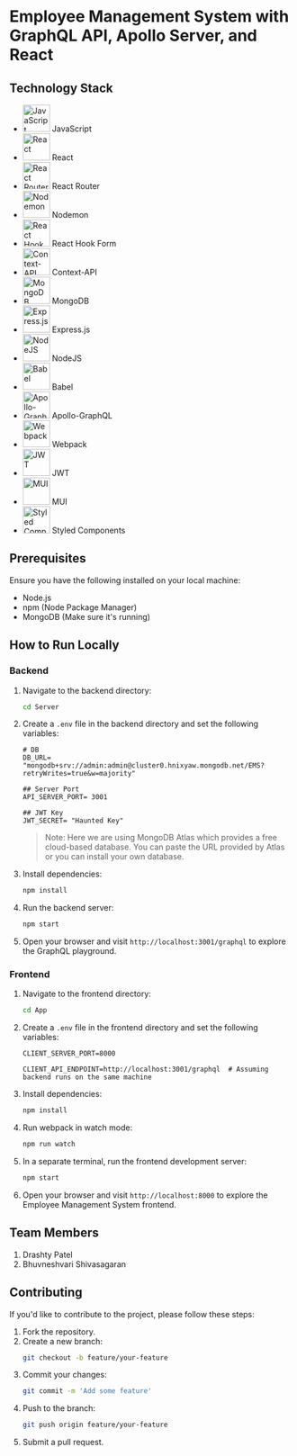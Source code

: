 # Employee Management System with GraphQL API, Apollo Server, and React

## Technology Stack
- <img src="https://img.icons8.com/color/48/000000/javascript.png" alt="JavaScript" width="48" height="48"/> JavaScript
- <img src="https://img.icons8.com/color/48/000000/react-native.png" alt="React" width="48" height="48"/> React
- <img src="https://reactrouter.com/favicon-light.png" alt="React Router" width="48" height="48"/> React Router
- <img src="https://avatars.githubusercontent.com/u/15285783?s=200&v=4" alt="Nodemon" width="48" height="48"/> Nodemon
- <img src="https://react-hook-form.com/images/logo.svg" alt="React Hook Form" width="48" height="48"/> React Hook Form
- <img src="https://reactjs.org/logo-og.png" alt="Context-API" width="48" height="48"/> Context-API
- <img src="https://img.icons8.com/color/48/000000/mongodb.png" alt="MongoDB" width="48" height="48"/> MongoDB
- <img src="https://img.icons8.com/ios/50/000000/express-js.png" alt="Express.js" width="48" height="48"/> Express.js
- <img src="https://img.icons8.com/color/48/000000/nodejs.png" alt="NodeJS" width="48" height="48"/> NodeJS
- <img src="https://img.icons8.com/color/48/000000/babel.png" alt="Babel" width="48" height="48"/> Babel
- <img src="https://www.apollographql.com/apollo-home/assets/logos/logo-shadow.svg" alt="Apollo-GraphQL" width="48" height="48"/> Apollo-GraphQL
- <img src="https://img.icons8.com/color/48/000000/webpack.png" alt="Webpack" width="48" height="48"/> Webpack
- <img src="https://jwt.io/img/pic_logo.svg" alt="JWT" width="48" height="48"/> JWT
- <img src="https://img.icons8.com/color/48/000000/material-ui.png" alt="MUI" width="48" height="48"/> MUI
- <img src="https://styled-components.com/logo.png" alt="Styled Components" width="48" height="48"/> Styled Components

## Prerequisites
Ensure you have the following installed on your local machine:
- Node.js
- npm (Node Package Manager)
- MongoDB (Make sure it's running)

## How to Run Locally

### Backend
1. Navigate to the backend directory:
    ```sh
    cd Server
    ```
2. Create a `.env` file in the backend directory and set the following variables:
    ```env
    # DB
    DB_URL= "mongodb+srv://admin:admin@cluster0.hnixyaw.mongodb.net/EMS?retryWrites=true&w=majority"

    ## Server Port
    API_SERVER_PORT= 3001

    ## JWT Key
    JWT_SECRET= "Haunted Key"
    ```
    > Note: Here we are using MongoDB Atlas which provides a free cloud-based database. You can paste the URL provided by Atlas or you can install your own database.

3. Install dependencies:
    ```sh
    npm install
    ```
4. Run the backend server:
    ```sh
    npm start
    ```
5. Open your browser and visit `http://localhost:3001/graphql` to explore the GraphQL playground.

### Frontend
1. Navigate to the frontend directory:
    ```sh
    cd App
    ```
2. Create a `.env` file in the frontend directory and set the following variables:
    ```env
    CLIENT_SERVER_PORT=8000

    CLIENT_API_ENDPOINT=http://localhost:3001/graphql  # Assuming backend runs on the same machine
    ```
3. Install dependencies:
    ```sh
    npm install
    ```
4. Run webpack in watch mode:
    ```sh
    npm run watch
    ```
5. In a separate terminal, run the frontend development server:
    ```sh
    npm start
    ```
6. Open your browser and visit `http://localhost:8000` to explore the Employee Management System frontend.

## Team Members
1. Drashty Patel
2. Bhuvneshvari Shivasagaran

## Contributing
If you'd like to contribute to the project, please follow these steps:
1. Fork the repository.
2. Create a new branch:
    ```sh
    git checkout -b feature/your-feature
    ```
3. Commit your changes:
    ```sh
    git commit -m 'Add some feature'
    ```
4. Push to the branch:
    ```sh
    git push origin feature/your-feature
    ```
5. Submit a pull request.
